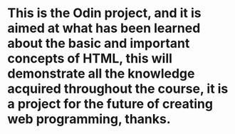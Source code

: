 # This is the Odin project, and it is aimed at what has been learned about the basic and important concepts of HTML, this will demonstrate all the knowledge acquired throughout the course, it is a project for the future of creating web programming, thanks.